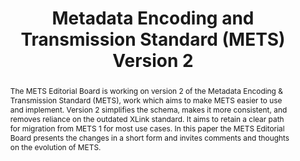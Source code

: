 ---
abstract: The METS Editorial Board is working on version 2 of the Metadata Encoding
  & Transmission Standard (METS), work which aims to make METS easier to use and implement.
  Version 2 simplifies the schema, makes it more consistent, and removes reliance
  on the outdated XLink standard. It aims to retain a clear path for migration from
  METS 1 for most use cases. In this paper the METS Editorial Board presents the changes
  in a short form and invites comments and thoughts on the evolution of METS.
creators:
- Karin Bredenberg
- Aaron Elkiss
- Inge Hofsink
- Juha Lehtonen
- Andreas Nef
- Tobias Steinke
- Robin Wendler
date: null
document_url: https://osf.io/download/4cnjz/
grand_parent: iPRES
institutions:
- HathiTrust
keywords:
- mets
- evolution
- transfer formats
landing_page_url: https://osf.io/6sezx/
language: eng
layout: publication
license: CC-BY 4.0 International
notes_url: https://osf.io/download/cr45v/
parent: iPRES 2022
publication_type: short paper
size: null
slides_url: https://osf.io/download/d47qg/
source_name: iPRES:osf:6sezx
stream_url: https://youtu.be/UPBoA0z-_r8
title: Metadata Encoding and Transmission Standard (METS) Version 2
year: 2022
---